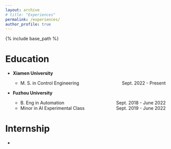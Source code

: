 ```yaml
---
layout: archive
# title: "Experiences"
permalink: /experiences/
author_profile: true
---
```


{% include base_path %}

# Education
- **Xiamen University**
    - M. S. in Control Engineering <span style="float:right"> Sept. 2022 - Present</span>

- **Fuzhou University**
    - B. Eng in Automation <span style="float:right"> Sept. 2018 - June 2022</span>
    - Minor in AI Experimental Class <span style="float:right"> Sept. 2019 - June 2022</span>

# Internship
- 